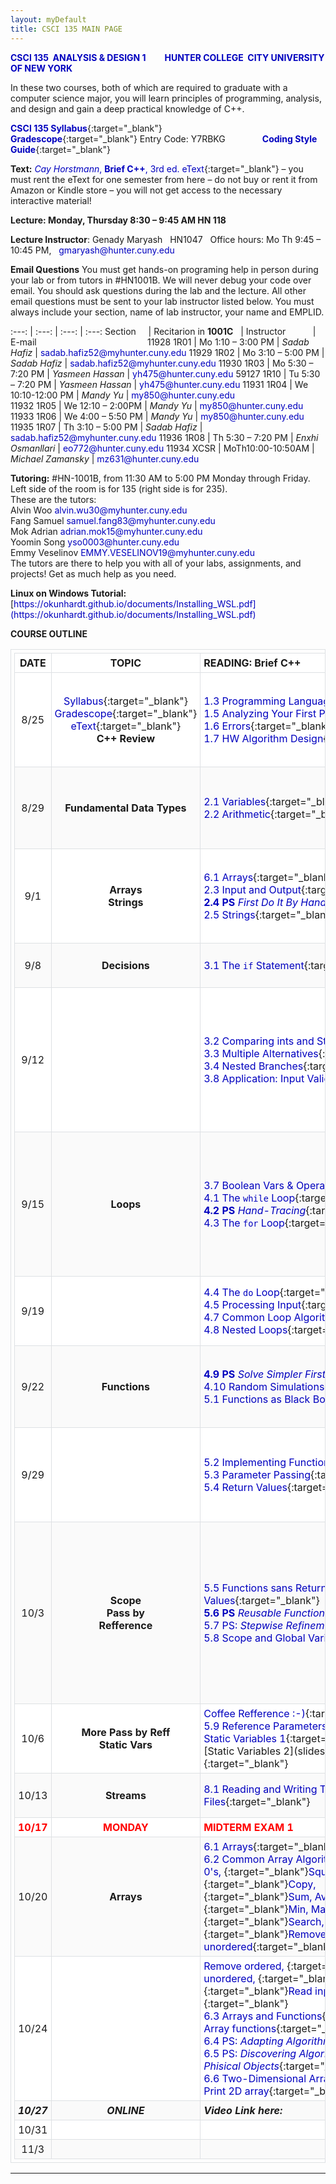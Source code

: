 ```yaml
---
layout: myDefault 
title: CSCI 135 MAIN PAGE 
---  
```


**[CSCI 135&nbsp; ANALYSIS & DESIGN 1 &nbsp; &nbsp; &nbsp; &nbsp; HUNTER COLLEGE&nbsp; CITY UNIVERSITY OF NEW YORK](index.html)**  
  
In these two courses, both of which are required to graduate with a computer science major, you will learn principles of programming, analysis, and design and gain a deep practical knowledge of C++.  
  
[**CSCI 135 Syllabus**](syllabus_135.html){:target="_blank"} &nbsp; &nbsp; &nbsp; &nbsp; &nbsp; &nbsp; &nbsp; &nbsp; &nbsp; &nbsp; &nbsp; &nbsp; [**Gradescope**](https://www.gradescope.com/courses/428869){:target="_blank"} Entry Code: Y7RBKG &nbsp; &nbsp; &nbsp; &nbsp; &nbsp; &nbsp; &nbsp; [**Coding Style Guide**](worked_examples/style_guide.html){:target="_blank"}
 
**Text:** [*Cay Horstmann*, **Brief C++**, 3rd ed. eText](https://www.wiley.com/en-us/Brief+C%2B%2B%3A+Late+Objects%2C+3rd+Edition-p-9781119400424){:target="_blank"} – you must rent the eText for one semester from here – do not buy or rent it from Amazon or Kindle store – you will not get access to the necessary interactive material!  
  
**Lecture: Monday, Thursday 8:30 – 9:45 AM HN 118**  
  
**Lecture Instructor**: Genady Maryash &nbsp; HN1047 &nbsp; Office hours: Mo Th 9:45 – 10:45 PM, &nbsp; gmaryash@hunter.cuny.edu  
  
**Email Questions** You must get hands-on programing help in person during your lab or from tutors in #HN1001B. We will never debug your code over email. You should ask questions during the lab and the lecture.  All other email questions must be sent to your lab instructor listed below. You must always include your section, name of lab instructor, your name and EMPLID.  
  
 :---: | :---: | :---: | :---: 
 Section &nbsp; &nbsp; | Recitarion in **1001C** &nbsp; | Instructor &nbsp; &nbsp; &nbsp; &nbsp; &nbsp; | E-mail &nbsp; &nbsp; &nbsp; &nbsp; &nbsp; &nbsp;  &nbsp; &nbsp; &nbsp; &nbsp; &nbsp; &nbsp; &nbsp; &nbsp; &nbsp; &nbsp; &nbsp; &nbsp; &nbsp; &nbsp; &nbsp; &nbsp; 
 11928 1R01 | Mo 1:10 – 3:00 PM | *Sadab Hafiz* | sadab.hafiz52@myhunter.cuny.edu 
 11929 1R02 | Mo 3:10 – 5:00 PM | *Sadab Hafiz* | sadab.hafiz52@myhunter.cuny.edu 
 11930 1R03 | Mo 5:30 – 7:20 PM | *Yasmeen Hassan* | yh475@hunter.cuny.edu 
 59127 1R10 | Tu 5:30 – 7:20 PM | *Yasmeen Hassan* | yh475@hunter.cuny.edu 
 11931 1R04 | We 10:10-12:00 PM | *Mandy Yu* | my850@hunter.cuny.edu  
 11932 1R05 | We 12:10 – 2:00PM | *Mandy Yu* | my850@hunter.cuny.edu  
 11933 1R06 | We 4:00 – 5:50 PM | *Mandy Yu* | my850@hunter.cuny.edu 
 11935 1R07 | Th 3:10 – 5:00 PM | *Sadab Hafiz* | sadab.hafiz52@myhunter.cuny.edu 
 11936 1R08 | Th 5:30 – 7:20 PM | *Enxhi Osmanllari* | eo772@hunter.cuny.edu 
 11934 XCSR | MoTh10:00-10:50AM | *Michael Zamansky* | mz631@hunter.cuny.edu 
  
**Tutoring:** #HN-1001B, from 11:30 AM to 5:00 PM Monday through Friday. Left side of the room is for 135 (right side is for 235).  
These are the tutors:  
Alvin Woo	alvin.wu30@myhunter.cuny.edu  
Fang	Samuel	samuel.fang83@myhunter.cuny.edu  
Mok	Adrian	adrian.mok15@myhunter.cuny.edu  
Yoomin Song	yso0003@hunter.cuny.edu  
Emmy Veselinov EMMY.VESELINOV19@myhunter.cuny.edu  
The tutors are there to help you with all of your labs, assignments, and projects!  Get as much help as you need.  
  
**Linux on Windows Tutorial:** &nbsp; [https://okunhardt.github.io/documents/Installing_WSL.pdf](https://okunhardt.github.io/documents/Installing_WSL.pdf)   
  
  
 **COURSE OUTLINE**  
   
 DATE | TOPIC | READING:&nbsp;Brief&nbsp;C++&nbsp;&nbsp;&nbsp;&nbsp;&nbsp;&nbsp;&nbsp;&nbsp;&nbsp;&nbsp;&nbsp;&nbsp;&nbsp;&nbsp;&nbsp;&nbsp;&nbsp;&nbsp;&nbsp;&nbsp;&nbsp;&nbsp; | SLIDES | DUE&nbsp;DATES 
 :---: | :---: | --- | :---: | ---: 
 8/25 | [Syllabus](syllabus_135.html){:target="_blank"}<br/>[Gradescope](https://www.gradescope.com/courses/33735){:target="_blank"}<br/>[eText](https://bookshelf.vitalsource.com/#/books/9781119400424/cfi/6/2!/4/2/2@0:0){:target="_blank"}<br/>**C++&nbsp;Review** | [1.3&nbsp;Programming Languages](https://bookshelf.vitalsource.com/#/books/9781119400424/epubcfi/6/28[;vnd.vst.idref=bc3e_ch01-4]!/4[bc3e_ch01-4]/2/2[_idParaDest-5]/2@0:0){:target="_blank"}<br/>[1.5&nbsp;Analyzing&nbsp;Your&nbsp;First&nbsp;Program](https://bookshelf.vitalsource.com/#/books/9781119400424/epubcfi/6/36[;vnd.vst.idref=bc3e_ch01-8]!/4[bc3e_ch01-8]/4/2[_idParaDest-10]/2@0:0){:target="_blank"}<br/>[1.6 Errors](https://bookshelf.vitalsource.com/#/books/9781119400424/epubcfi/6/40[;vnd.vst.idref=bc3e_ch01-10]!/4[bc3e_ch01-10]/2/2[_idParaDest-17]/2@0:0){:target="_blank"}<br/>[1.7 HW Algorithm Design](https://bookshelf.vitalsource.com/#/books/9781119400424/epubcfi/6/44[;vnd.vst.idref=bc3e_ch01-12]!/4[bc3e_ch01-12]/2/2[_idParaDest-20]/2@0:0){:target="_blank"} | [1.5](slides/1.5 Analyzing Your First Program.pdf){:target="_blank"}<br/>[1.6](slides/1.6 Errors.pdf){:target="_blank"}<br/>[1.7](slides/1.7 PS Algorithm Design.pdf){:target="_blank"} | **[E1.7](https://bookshelf.vitalsource.com/#/books/9781119400424/epubcfi/6/64[;vnd.vst.idref=bc3e_ch01-20]!/4[bc3e_ch01-20]/2/22/2@0:0 "E1.7 Write a program that prints three items, such as the names of your three best friends or favorite movies, on three separate lines."){:target="_blank"} 9/1**<br/>**[LAB&nbsp;1&nbsp;Intro:&nbsp;Linux&nbsp;and&nbsp;C++](labs/lab_01.html){:target="_blank"}&nbsp;9/2**<br/>**[E2.10](https://bookshelf.vitalsource.com/#/books/9781119400424/epubcfi/6/134[;vnd.vst.idref=bc3e_ch02-27]!/4[bc3e_ch02-27]/4/46/2@0:0 "E2.10 Write a program that asks the user to input: the number of gallons of gas in the tank, the fuel efficiency in miles per gallon, and the price of gas per gallon.  Then print the cost per 100 miles and how far the car can go with the gas in the tank."){:target="_blank"} 9/1** 
 8/29 | **Fundamental Data&nbsp;Types** | [2.1 Variables](https://bookshelf.vitalsource.com/#/books/9781119400424/epubcfi/6/70[;vnd.vst.idref=bc3e_ch02-1]!/4[bc3e_ch02-1]/4/2[_idParaDest-34]/2@0:0){:target="_blank"}<br/>[2.2 Arithmetic](https://bookshelf.vitalsource.com/#/books/9781119400424/epubcfi/6/84[;vnd.vst.idref=bc3e_ch02-8]!/4[bc3e_ch02-8]/4/2[_idParaDest-57]/2@0:0){:target="_blank"} | [2.1](slides/2.1 Variables.pdf){:target="_blank"}<br/>[2.2](slides/2.2 Arithmetic.pdf){:target="_blank"} | [WE&nbsp;2.1](worked_examples/ch2_WE1.pdf){:target="_blank"}<br/>[WE&nbsp;2.2](worked_examples/ch2_WE2.pdf){:target="_blank"} 
 9/1 | **Arrays<br/>Strings** | [6.1 Arrays](https://bookshelf.vitalsource.com/#/books/9781119400424/epubcfi/6/338[;vnd.vst.idref=bc3e_ch06-1]!/4[bc3e_ch06-1]/4/2[_idParaDest-260]/2@0:0){:target="_blank"}<br/>[2.3 Input and Output](https://bookshelf.vitalsource.com/#/books/9781119400424/epubcfi/6/98[;vnd.vst.idref=bc3e_ch02-14]!/4[bc3e_ch02-14]/4/2[_idParaDest-78]/2@0:0){:target="_blank"}<br/>[**2.4 PS** *First Do It By Hand*](https://bookshelf.vitalsource.com/#/books/9781119400424/epubcfi/6/102[;vnd.vst.idref=bc3e_ch02-16]!/4[bc3e_ch02-16]/2/2[_idParaDest-82]/2@0:0){:target="_blank"}<br/>[2.5 Strings](https://bookshelf.vitalsource.com/#/books/9781119400424/epubcfi/6/110[;vnd.vst.idref=bc3e_ch02-20]!/4[bc3e_ch02-20]/4/2[_idParaDest-89]/2@0:0){:target="_blank"} | [6.1](slides/6.1 Arrays.pdf){:target="_blank"}<br/>[2.3-4](slides/2.3 Input and Output _ 2.4 PS First Do It By Hand.pdf){:target="_blank"}<br/>[2.5](slides/2.5 Strings.pdf){:target="_blank"} | **[PS 2.4](https://bookshelf.vitalsource.com/#/books/9781119400424/epubcfi/6/102[;vnd.vst.idref=bc3e_ch02-16]!/4[bc3e_ch02-16]/2/2[_idParaDest-82]/2@0:0){:target="_blank"}**<br/>**[LAB&nbsp;2&nbsp; Loops and Arrays](labs/lab_02.html){:target="_blank"} 9/9**
 9/8 | **Decisions** | [3.1 The `if` Statement](https://bookshelf.vitalsource.com/#/books/9781119400424/epubcfi/6/140[;vnd.vst.idref=bc3e_ch03-1]!/4[bc3e_ch03-1]/4/2[_idParaDest-100]/2@0:0){:target="_blank"} | [3.1](slides/3.1 The IF Statement.pdf){:target="_blank"} | **[LAB&nbsp;3&nbsp;&nbsp;File&nbsp;I/O,&nbsp;Process&nbsp;Data](labs/lab_03.html){:target="_blank"}&nbsp;9/__**<br/> 
 9/12 |  | [3.2 Comparing ints and Strings](https://bookshelf.vitalsource.com/#/books/9781119400424/epubcfi/6/144[;vnd.vst.idref=bc3e_ch03-3]!/4[bc3e_ch03-3]/4/2[_idParaDest-114]/2@0:0){:target="_blank"}<br/>[3.3 Multiple Alternatives](https://bookshelf.vitalsource.com/#/books/9781119400424/epubcfi/6/154[;vnd.vst.idref=bc3e_ch03-8]!/4[bc3e_ch03-8]/4/2[_idParaDest-129]/2@0:0){:target="_blank"}<br/>[3.4 Nested Branches](https://bookshelf.vitalsource.com/#/books/9781119400424/epubcfi/6/158[;vnd.vst.idref=bc3e_ch03-10]!/4[bc3e_ch03-10]/2/2[_idParaDest-132]/2@0:0){:target="_blank"}<br/>[3.8 Application: Input Validation](https://bookshelf.vitalsource.com/#/books/9781119400424/epubcfi/6/172[;vnd.vst.idref=bc3e_ch03-17]!/4[bc3e_ch03-17]/2/2[_idParaDest-150]/2@0:0){:target="_blank"} | [3.2](slides/3.2 Comparing Numbers and Strings.pdf){:target="_blank"}<br/>[3.3-4](slides/3.3 Multiple Alternatives _ 3.4 Nested Branches.pdf){:target="_blank"}<br/>[D.M.L.](https://onlinegdb.com/SkleVcbLN){:target="_blank"}<br/>[3.8](slides/3.8 Application_ Input Validation.pdf){:target="_blank"} | **[E3.1](https://bookshelf.vitalsource.com/#/books/9781119400424/epubcfi/6/188[;vnd.vst.idref=bc3e_ch03-21]!/4[bc3e_ch03-21]/4/2[_idParaDest-154]/2@0:0 "Write a program that reads an integer and prints whether it is negative, zero, or positive."){:target="_blank"} &nbsp; 9/15**<br/>[WE&nbsp;3.1](worked_examples/ch3_WE1.pdf){:target="_blank"}<br/>**[PS 3.5](https://bookshelf.vitalsource.com/#/books/9781119400424/epubcfi/6/162[;vnd.vst.idref=bc3e_ch03-12]!/4[bc3e_ch03-12]/4/2[_idParaDest-137]/2@0:0){:target="_blank"}**<br/>**[PS 3.6](https://bookshelf.vitalsource.com/#/books/9781119400424/epubcfi/6/164[;vnd.vst.idref=bc3e_ch03-13]!/4[bc3e_ch03-13]/2/2[_idParaDest-138]/2@0:0){:target="_blank"}** 
 9/15 | **Loops** | [3.7 Boolean Vars & Operators](https://bookshelf.vitalsource.com/#/books/9781119400424/epubcfi/6/168[;vnd.vst.idref=bc3e_ch03-15]!/4[bc3e_ch03-15]/2/2[_idParaDest-141]/2@0:0){:target="_blank"}<br/>[4.1 The `while` Loop](https://bookshelf.vitalsource.com/#/books/9781119400424/epubcfi/6/194[;vnd.vst.idref=bc3e_ch04-1]!/4[bc3e_ch04-1]/4/2[_idParaDest-157]/2@0:0){:target="_blank"}<br/>[**4.2 PS** *Hand-Tracing*](https://bookshelf.vitalsource.com/#/books/9781119400424/epubcfi/6/200[;vnd.vst.idref=bc3e_ch04-4]!/4[bc3e_ch04-4]/4/2[_idParaDest-166]/2@0:0){:target="_blank"}<br/>[4.3 The `for` Loop](https://bookshelf.vitalsource.com/#/books/9781119400424/epubcfi/6/202[;vnd.vst.idref=bc3e_ch04-5]!/4[bc3e_ch04-5]/4/2[_idParaDest-167]/2@0:0){:target="_blank"} | [3.7](slides/3.7 Boolean Variables and Operators.pdf){:target="_blank"}<br/>[4.1](slides/4.1 The WHILE Loop.pdf){:target="_blank"}[4.2-3](slides/4.2 PS Hand-Tracing _ 4.3 The FOR Loop.pdf){:target="_blank"}<br/>[4.4-5](slides/4.4 The DO Loop _ 4.5 Processing Input.pdf){:target="_blank"} | **[E3.5](https://bookshelf.vitalsource.com/#/books/9781119400424/epubcfi/6/188[;vnd.vst.idref=bc3e_ch03-21]!/4[bc3e_ch03-21]/4/2[_idParaDest-154]/2@0:0 "Write a program that reads three numbers and prints 'increasing' if they are in increasing order, 'decreasing' if they are in decreasing order, and 'neither' otherwise. Here, 'increasing' means 'strictly increasing', with each value larger than its predecessor. The sequence 3 4 4 would not be considered increasing."){:target="_blank"} &nbsp; 9/19**<br/>**[Project 1](projects/project_1/project1_135.html){:target="_blank"}&nbsp;&nbsp;&nbsp;9/19**<br/>**[PS&nbsp;4.2](https://bookshelf.vitalsource.com/#/books/9781119400424/epubcfi/6/200[;vnd.vst.idref=bc3e_ch04-4]!/4[bc3e_ch04-4]/4/2[_idParaDest-166]/2@0:0){:target="_blank"}**<br/>**[E4.8](https://bookshelf.vitalsource.com/#/books/9781119400424/epubcfi/6/270[;vnd.vst.idref=bc3e_ch04-30]!/4[bc3e_ch04-30]/4/94@0:92.7 "Write a program that reads a word and prints each character of the word on a separate line. For example, if the user provides the input "Harry", the program prints: &nbsp; H &nbsp; a &nbsp; r &nbsp; r &nbsp; y"){:target="_blank"} &nbsp; 9/19** 
 9/19 |  | [4.4 The `do` Loop](https://bookshelf.vitalsource.com/#/books/9781119400424/epubcfi/6/206[;vnd.vst.idref=bc3e_ch04-7]!/4[bc3e_ch04-7]/4/2[_idParaDest-175]/2@0:0){:target="_blank"}<br/>[4.5 Processing Input](https://bookshelf.vitalsource.com/#/books/9781119400424/epubcfi/6/210[;vnd.vst.idref=bc3e_ch04-9]!/4[bc3e_ch04-9]/2/2[_idParaDest-178]/2@0:0){:target="_blank"}<br/>[4.7 Common Loop Algorithms](https://bookshelf.vitalsource.com/#/books/9781119400424/epubcfi/6/218[;vnd.vst.idref=bc3e_ch04-13]!/4[bc3e_ch04-13]/2/2[_idParaDest-188]/2@0:0){:target="_blank"}<br/>[4.8 Nested Loops](https://bookshelf.vitalsource.com/#/books/9781119400424/epubcfi/6/234[;vnd.vst.idref=bc3e_ch04-21]!/4[bc3e_ch04-21]/4/2[_idParaDest-199]/2@0:0){:target="_blank"} | [4.6-8](slides/4.6 PS Storyboards _ 4.7 Common Loop Algorithms _ 4.8 Nested Loops.pdf){:target="_blank"}<br/>[Squares](https://onlinegdb.com/Sy9sJw3mL){:target="_blank"} | [WE&nbsp;4.1](worked_examples/ch4_WE1.pdf){:target="_blank"}<br/>[WE&nbsp;4.2](worked_examples/ch4_WE2.pdf){:target="_blank"}<br/>[WE&nbsp;8.1](worked_examples/ch8_WE1.pdf){:target="_blank"}<br/>**[LAB&nbsp;4&nbsp; File I/O, Process&nbsp;Data](labs/lab_04.html){:target="_blank"}&nbsp;&nbsp;&nbsp;10/5**<br/>[**PS 4.6**](https://bookshelf.vitalsource.com/#/books/9781119400424/epubcfi/6/216[;vnd.vst.idref=bc3e_ch04-12]!/4[bc3e_ch04-12]/2/2[_idParaDest-187]/2@0:0){:target="_blank"} 
 9/22 | **Functions** | [**4.9 PS** *Solve Simpler First*](https://bookshelf.vitalsource.com/#/books/9781119400424/epubcfi/6/238[;vnd.vst.idref=bc3e_ch04-23]!/4[bc3e_ch04-23]/4/2[_idParaDest-202]/2@0:0){:target="_blank"}<br/>[4.10 Random Simulations](https://bookshelf.vitalsource.com/#/books/9781119400424/epubcfi/6/240[;vnd.vst.idref=bc3e_ch04-24]!/4[bc3e_ch04-24]/4/2[_idParaDest-203]/2@0:0){:target="_blank"}<br/>[5.1 Functions as Black Boxes](https://bookshelf.vitalsource.com/#/books/9781119400424/epubcfi/6/276[;vnd.vst.idref=bc3e_ch05-1]!/4[bc3e_ch05-1]/4/2[_idParaDest-213]/2@0:0){:target="_blank"} | [4.9-10](slides/4.9 PS Solve a Simpler Problem First _ 4.10 Random Numbers and Simulations.pdf){:target="_blank"}<br/>[Montecarlo](https://onlinegdb.com/rkbl2V3QI){:target="_blank"} | [**PS 4.9**](https://bookshelf.vitalsource.com/#/books/9781119400424/epubcfi/6/238[;vnd.vst.idref=bc3e_ch04-23]!/4[bc3e_ch04-23]/4/2[_idParaDest-202]/2@0:0){:target="_blank"}<br/>**[LAB&nbsp;5&nbsp;&nbsp;Functions&nbsp;and<br/>Prime&nbsp;Numbers](labs/lab_05.html){:target="_blank"} &nbsp; 10/17** 
 9/29 |  | [5.2 Implementing Functions](https://bookshelf.vitalsource.com/#/books/9781119400424/epubcfi/6/278[;vnd.vst.idref=bc3e_ch05-2]!/4[bc3e_ch05-2]/2/2[_idParaDest-214]/2@0:0){:target="_blank"}<br/>[5.3 Parameter Passing](https://bookshelf.vitalsource.com/#/books/9781119400424/epubcfi/6/282[;vnd.vst.idref=bc3e_ch05-4]!/4[bc3e_ch05-4]/2/2[_idParaDest-218]/2@0:0){:target="_blank"}<br/>[5.4 Return Values](https://bookshelf.vitalsource.com/#/books/9781119400424/epubcfi/6/286[;vnd.vst.idref=bc3e_ch05-6]!/4[bc3e_ch05-6]/2/2[_idParaDest-221]/2@0:0){:target="_blank"} | [5.1-3](slides/5.1 Functions as Black Boxes _ 5.2 Implementing Functions _ 5.3 Parameter Passing.pdf){:target="_blank"}<br/>[Cube](https://is.gd/PBgUWm){:target="_blank"}<br/>[Pyramid](https://onlinegdb.com/SyM889WUV){:target="_blank"} | [WE&nbsp;5.1](worked_examples/ch5_WE1.pdf){:target="_blank"}<br/>[WE&nbsp;5.2](worked_examples/ch5_WE2.pdf){:target="_blank"}<br/>**[E5.6](https://bookshelf.vitalsource.com/#/books/9781119400424/epubcfi/6/332[;vnd.vst.idref=bc3e_ch05-25]!/4[bc3e_ch05-25]/4/38/2@0.00:0 "Write a function string &nbsp; middle(string str) &nbsp; that returns a string containing the middle character in &nbsp; str &nbsp; if the length of str is odd, or the two middle characters if the length is even. For example, &nbsp; middle('middle') &nbsp; returns &nbsp; 'dd'."){:target="_blank"} &nbsp; 10/13** 
 10/3 | **Scope**<br/>**Pass&nbsp;by<br/>Refference** | [5.5 Functions sans Return Values](https://bookshelf.vitalsource.com/#/books/9781119400424/epubcfi/6/296[;vnd.vst.idref=bc3e_ch05-11]!/4[bc3e_ch05-11]/4/2[_idParaDest-232]/2@0:0){:target="_blank"}<br/>[**5.6 PS** *Reusable Functions*](https://bookshelf.vitalsource.com/#/books/9781119400424/epubcfi/6/298[;vnd.vst.idref=bc3e_ch05-12]!/4[bc3e_ch05-12]/2/2[_idParaDest-233]/2@0:0){:target="_blank"}<br/>[5.7 PS: *Stepwise Refinement*](https://bookshelf.vitalsource.com/#/books/9781119400424/epubcfi/6/300[;vnd.vst.idref=bc3e_ch05-13]!/4[bc3e_ch05-13]/4/2[_idParaDest-234]/2@0:0){:target="_blank"}<br/>[5.8 Scope and Global Variables](https://bookshelf.vitalsource.com/#/books/9781119400424/epubcfi/6/306[;vnd.vst.idref=bc3e_ch05-16]!/4[bc3e_ch05-16]/4/2[_idParaDest-243]/2@0:0){:target="_blank"} | [5.4-6](slides/5.4 Return Values _ 5.5 Functions without Return Values _ 5.6 Reusable Functions.pdf){:target="_blank"}<br/>[5.7](slides/5.7 Stepwise Refinement.pdf){:target="_blank"}<br/>[5.8](slides/5.8 Variable Scope and Globals.pdf){:target="_blank"}<br/>[5.9](slides/5.9 Reference Parameters.pdf){:target="_blank"} | [WE&nbsp;5.3](worked_examples/ch5_WE3.pdf){:target="_blank"}<br/>[**PS 5.7**](https://bookshelf.vitalsource.com/#/books/9781119400424/epubcfi/6/300[;vnd.vst.idref=bc3e_ch05-13]!/4[bc3e_ch05-13]/4/2[_idParaDest-234]/2@0:0){:target="_blank"}<br/>**[PS 5.6](https://bookshelf.vitalsource.com/#/books/9781119400424/epubcfi/6/298[;vnd.vst.idref=bc3e_ch05-12]!/4[bc3e_ch05-12]/2/2[_idParaDest-233]/2@0:0){:target="_blank"}**<br/>**[E5.14](https://bookshelf.vitalsource.com/#/books/9781119400424/epubcfi/6/332[;vnd.vst.idref=bc3e_ch05-25]!/4[bc3e_ch05-25]/4/100/2@0.00:0 "Write a function &nbsp; void sort2(int& a, int& b) that swaps the values of a and b, if a is greater than b and otherwise leaves a and b unchanged. For example: &nbsp; int u = 2; &nbsp; int v = 3; &nbsp; int w = 4; &nbsp; int x = 1; &nbsp; sort2(u, v); &nbsp; //u is still 2, v is still 3// &nbsp; sort2(w, x); &nbsp; //w is now 1, x is now 4//"){:target="_blank"}&nbsp;&nbsp;&nbsp;10/13** 
 10/6 | **More Pass by Reff<br/>Static&nbsp;Vars** | [Coffee Refference :-)](https://is.gd/d7Rb0b){:target="_blank"}<br/>[5.9 Reference Parameters](https://bookshelf.vitalsource.com/#/books/9781119400424/epubcfi/6/310[;vnd.vst.idref=bc3e_ch05-18]!/4[bc3e_ch05-18]/2/2[_idParaDest-246]/2@0:0){:target="_blank"}<br/>[Static Variables 1](https://www.learncpp.com/cpp-tutorial/43-static-duration-variables/){:target="_blank"}<br/>[Static Variables 2](slides/Static Variables.pdf){:target="_blank"} | [Multi&nbsp;Return](https://is.gd/0Phq6B){:target="_blank"}<br/>[By Value](https://is.gd/vlyTPE){:target="_blank"}<br/>[By Reff](https://is.gd/Rb3H9r){:target="_blank"}<br/>[Static](https://is.gd/9gSmIR){:target="_blank"} | **[LAB 6 Strings and Ciphers](labs/lab_06.html){:target="_blank"}**<br/>**[E5.15](https://bookshelf.vitalsource.com/#/books/9781119400424/epubcfi/6/332[;vnd.vst.idref=bc3e_ch05-25]!/4[bc3e_ch05-25]/4/114/2@0.00:0 "Write a function &nbsp; sort3(int& a, int& b, int& c) &nbsp; that swaps its three arguments to arrange them in sorted order. &nbsp; For example: &nbsp; int v = 3; &nbsp; int w = 4; &nbsp; int x = 1; &nbsp; sort3(v, w, x); &nbsp; //v is now 1, w is now 3, x is now 4// &nbsp; Hint: Use multiple calls to the sort2 function of Exercise E5.14."){:target="_blank"}&nbsp;&nbsp;&nbsp;10/13**<br/>**[Project&nbsp;1&nbsp;Must&nbsp;Resubmit&nbsp;All&nbsp;Tasks](projects/project_1/project1_135.html){:target="_blank"}&nbsp;10/7** 
 10/13 | **Streams** | [8.1 Reading and Writing Text Files](https://bookshelf.vitalsource.com/#/books/9781119400424/epubcfi/6/502[;vnd.vst.idref=bc3e_ch08]!/4[bc3e_ch08]/4[_idContainer1160]/2/2@0:0){:target="_blank"} | [8.1](slides/8.1 Reading and Writing Text Files.pdf){:target="_blank"} | **[E8.1](https://bookshelf.vitalsource.com/#/books/9781119400424/epubcfi/6/552[;vnd.vst.idref=bc3e_ch08-22]!/4[bc3e_ch08-22]/4/2[_idParaDest-417]/2@0:0 "Write a program that carries out the following tasks:  Open a file with the name hello.txt.  Store the message “Hello, World!” in the file.  Close the file.  Open the same file again.  Read the message into a string variable and print it."){:target="_blank"} &nbsp;10/20** 
 <span style="color:red">**10/17**</span> | <span style="color:red">**MONDAY**</span> | <span style="color:red">**MIDTERM EXAM 1**</span> | 
 10/20 | **Arrays** | [6.1 Arrays](https://bookshelf.vitalsource.com/#/books/9781119400424/epubcfi/6/338[;vnd.vst.idref=bc3e_ch06-1]!/4[bc3e_ch06-1]/4/2[_idParaDest-260]/2@0:0){:target="_blank"}<br/>[6.2 Common Array Algorithms](https://bookshelf.vitalsource.com/#/books/9781119400424/epubcfi/6/348[;vnd.vst.idref=bc3e_ch06-6]!/4[bc3e_ch06-6]/2/2[_idParaDest-270]/2@0:0){:target="_blank"}<br/>[0's, ](https://is.gd/O5f1Li){:target="_blank"}[Squares, ](http://is.gd/8EVEht){:target="_blank"}[Copy, ](http://is.gd/COL3Qf){:target="_blank"}[Sum,&nbsp;Avg, ](https://is.gd/MOQCog){:target="_blank"}[Min,&nbsp;Max, ](https://is.gd/r1eoU4){:target="_blank"}[Search, ](https://is.gd/PnZHCf){:target="_blank"}[Remove unordered](https://is.gd/YIpjoK){:target="_blank"} | [6.1](slides/6.1 Arrays.pdf){:target="_blank"}<br/>[6.2](slides/6.2 Common Array Algorithms.pdf){:target="_blank"} | **[LAB 7 Automatic Style](labs/lab_07.html){:target="_blank"}&nbsp;**<br/>[***Binary Search***](https://youtu.be/p7k9ncsB5Cs){:target="_blank"}<br/>**[Project&nbsp;2&nbsp;Task&nbsp;1&nbsp;](projects/project_2/project_2.html){:target="_blank"}&nbsp;10/27** 
 10/24 |  | [Remove ordered, ](https://is.gd/NXYUSi){:target="_blank"}[Insert unordered, ](https://is.gd/fY2jKt){:target="_blank"}[Insert ordered, ](https://is.gd/HFYphC){:target="_blank"}[Read inputs and find largest, ](https://onlinegdb.com/rJ3V9sNYB){:target="_blank"}<br/>[6.3 Arrays and Functions](https://bookshelf.vitalsource.com/#/books/9781119400424/epubcfi/6/372[;vnd.vst.idref=bc3e_ch06-18]!/4[bc3e_ch06-18]/2/2[_idParaDest-288]/2@0:0){:target="_blank"}<br/>[Array functions](https://onlinegdb.com/ByXteh4KS){:target="_blank"}<br/>[6.4 PS: *Adapting Algorithms*](https://bookshelf.vitalsource.com/#/books/9781119400424/epubcfi/6/376[;vnd.vst.idref=bc3e_ch06-20]!/4[bc3e_ch06-20]/2/2[_idParaDest-291]/2@0:0){:target="_blank"}</br>[6.5 PS: *Discovering Algorithms by Manipulating Phisical Objects*](https://bookshelf.vitalsource.com/#/books/9781119400424/epubcfi/6/382[;vnd.vst.idref=bc3e_ch06-23]!/4[bc3e_ch06-23]/4/2[_idParaDest-296]/2@0:0){:target="_blank"}<br/>[6.6 Two-Dimensional Arrays](https://bookshelf.vitalsource.com/#/books/9781119400424/epubcfi/6/384[;vnd.vst.idref=bc3e_ch06-24]!/4[bc3e_ch06-24]/2/2[_idParaDest-297]/2@0:0){:target="_blank"}<br/>[Print 2D array](https://onlinegdb.com/Sych9yBKr){:target="_blank"} | [6.3](slides/6.3 Arrays and Functions.pdf){:target="_blank"}<br/>[6.4-5](slides/6.4 PS Adapting Algorithms _ 6.5 Discovering Algorithms.pdf){:target="_blank"}</br>[6.6](slides/6.6 2D Arrays.pdf){:target="_blank"} | **[E6.8](https://bookshelf.vitalsource.com/#/books/9781119400424/epubcfi/6/426[;vnd.vst.idref=bc3e_ch06-39]!/4[bc3e_ch06-39]/4/60/2@0.00:0 "Write a function: bool equals(int a[], int a_size, int b[], int b_size) that checks whether two arrays have the same elements in the same order."){:target="_blank"} &nbsp; 10/27**<br/>**[Project&nbsp;2&nbsp;Task&nbsp;2&nbsp;](projects/project_2/project_2.html){:target="_blank"}&nbsp;10/31**<br/>[***Selection Sort***](https://youtu.be/xWBP4lzkoyM){:target="_blank"}<br/>[PS 6.4](https://bookshelf.vitalsource.com/#/books/9781119400424/epubcfi/6/376[;vnd.vst.idref=bc3e_ch06-20]!/4[bc3e_ch06-20]/2/2[_idParaDest-291]/2@0:0){:target="_blank"}<br/>[WE&nbsp;6.1](worked_examples/ch6_WE1.pdf){:target="_blank"}<br/>[WE&nbsp;6.2](worked_examples/ch6_WE2.pdf){:target="_blank"}</br>[PS 6.5](https://bookshelf.vitalsource.com/#/books/9781119400424/epubcfi/6/382[;vnd.vst.idref=bc3e_ch06-23]!/4[bc3e_ch06-23]/4/2[_idParaDest-296]/2@0:0){:target="_blank"}<br/>**[E8.1](https://bookshelf.vitalsource.com/#/books/9781119400424/epubcfi/6/552[;vnd.vst.idref=bc3e_ch08-22]!/4[bc3e_ch08-22]/4/2[_idParaDest-417]/2@0:0 "Write a program that carries out the following tasks:  Open a file with the name hello.txt.  Store the message “Hello, World!” in the file.  Close the file.  Open the same file again.  Read the message into a string variable and print it."){:target="_blank"} &nbsp; 11/3** 
***10/27*** | ***ONLINE*** | ***Video Link here:*** |  |  
 10/31 |  |  |  |  
 11/3 |  |  |  | 
  
  
  
<!---  
  
<br/>[Introduction to Project&nbsp;2](projects/project_2.html){:target="_blank"}
**[Project&nbsp;2&nbsp;A](projects/project_2.html){:target="_blank"}&nbsp;&nbsp;&nbsp;3/13**<br/>
**[Project&nbsp;2 B](projects/project_2.html){:target="_blank"}&nbsp;&nbsp;&nbsp;3/27**<br/>
 
**[Project&nbsp;1D](projects/project_01.html){:target="_blank"}&nbsp;&nbsp;&nbsp;2/18**<br/>
<br/>**[Project&nbsp;1A](projects/project_01.html){:target="_blank"}&nbsp;&nbsp;&nbsp;2/5** 
<br/>**[Project&nbsp;1B](projects/project_01.html){:target="_blank"}&nbsp;&nbsp;&nbsp;2/10** 

 10/24 [![](video.jpg)](https://us-lti.bbcollab.com/recording/02dcfd1b97e441b184ce48e43e92577e){:target="_blank"}<br/>

 10/27 [![](video.jpg)](https://us-lti.bbcollab.com/recording/30df146821fd41439993b3a423bf6863){:target="_blank"}<br/>

 10/31 <br/>[![](video.jpg)](https://us-lti.bbcollab.com/recording/74b1abe4c272471a907ed8fe3272e770){:target="_blank"}
 
 11/3
 11/7
 11/10
 11/14 | **Pointers** | [7.1 Defining and Using Pointers](https://bookshelf.vitalsource.com/#/books/9781119400424/cfi/6/368!/4/4/2/2@0.00:0){:target="_blank"}<br/>[Pointers Example](https://is.gd/EACOYN){:target="_blank"} | [7.1](slides/7.1 Defining and Using Pointers.pdf){:target="_blank"}<br/>[Ptrs](slides/MyPointers.pdf){:target="_blank"}<br/>[![](video.jpg)](https://us-lti.bbcollab.com/recording/9f62ab75753248e08ecbd6e8a876582d){:target="_blank"} | **[E7.1](https://bookshelf.vitalsource.com/#/books/9781119400424/epubcfi/6/498[;vnd.vst.idref=bc3e_ch07-33]!/4[bc3e_ch07-33]/4/4/2@0.00:0 "Write a function void sort2(double* p, double* q) that receives two pointers and sorts the values to which they point. If you call sort2(&x, &y) then x <= y after the call."){:target="_blank"} &nbsp; 4/13**<br/>**[LAB&nbsp;8&nbsp; Image Processing](labs/lab_08.html){:target="_blank"} &nbsp; 4/13**<br/>**[Project&nbsp;2 D](projects/project_2.html){:target="_blank"}&nbsp;&nbsp;&nbsp;4/13** 
 11/17 |  | [7.2 Arrays and Pointers](https://bookshelf.vitalsource.com/#/books/9781119400424/epubcfi/6/440[;vnd.vst.idref=bc3e_ch07-5]!/4[bc3e_ch07-5]/2/2[_idParaDest-335]/2@0:0){:target="_blank"}<br/>[Code](https://onlinegdb.com/ryXWGIsFr){:target="_blank"} | [7.2](slides/7.2 Arrays and Pointers.pdf){:target="_blank"}<br/>[![](video.jpg)](https://us-lti.bbcollab.com/recording/e85f8812b63246359d0316dcd137a967){:target="_blank"} | 
 11/21 | **Dynamic Memory** | [7.4 Dynamic Memory Allocation](https://bookshelf.vitalsource.com/#/books/9781119400424/epubcfi/6/460[;vnd.vst.idref=bc3e_ch07-15]!/4[bc3e_ch07-15]/4/2[_idParaDest-355]/2@0:0){:target="_blank"}<br/>[Viz](https://goo.gl/gxgRm6){:target="_blank"} | [7.4](slides/7.4 Dynamic Memory Allocation.pdf){:target="_blank"}<br/>[![](video.jpg)](https://us-lti.bbcollab.com/recording/ebd26662076640b29b6b246b12eb40a1){:target="_blank"} |  
 11/28 |  | [7.6 PS Draw a Picture](https://bookshelf.vitalsource.com/#/books/9781119400424/epubcfi/6/466[;vnd.vst.idref=bc3e_ch07-18]!/4[bc3e_ch07-18]/2/2[_idParaDest-362]/2@0:32.6){:target="_blank"} | [Viz](https://is.gd/enLJHs){:target="_blank"}<br/>[![](video.jpg)](https://us-lti.bbcollab.com/recording/aa2c8849c6654f7192f3d4340f566119){:target="_blank"} | **[LAB&nbsp;9&nbsp; Pointers](labs/lab_09.html){:target="_blank"} &nbsp; 4/21**<br/>**[PS 7.6 (1 and 3 only)](https://bookshelf.vitalsource.com/#/books/9781119400424/epubcfi/6/466[;vnd.vst.idref=bc3e_ch07-18]!/4[bc3e_ch07-18]/2/2[_idParaDest-362]/2@0:32.6){:target="_blank"}**<br/>[WE&nbsp;7.1](worked_examples/ch7_WE1.pdf){:target="_blank"} 
 12/1 |  | [7.5 Arrays of Pointers](https://bookshelf.vitalsource.com/#/books/9781119400424/epubcfi/6/464[;vnd.vst.idref=bc3e_ch07-17]!/4[bc3e_ch07-17]/2/2[_idParaDest-361]/2@0:0){:target="_blank"}<br/>[Galton Board](https://www.youtube.com/watch?v=3m4bxse2JEQ){:target="_blank"} | [7.5-6](slides/7.5-6 Arrays of Pointers _ PS Draw a Picture.pdf){:target="_blank"}<br/>[Viz](https://is.gd/00MNC7){:target="_blank"}<br/>[![](video.jpg)](https://us-lti.bbcollab.com/recording/a4a794eb3481454c91655b2734545473){:target="_blank"} | **[E7.16](https://bookshelf.vitalsource.com/#/books/9781119400424/epubcfi/6/498[;vnd.vst.idref=bc3e_ch07-33]!/4[bc3e_ch07-33]/4/68@0:94.3 "Define a structure Point. A point has an x- and a y-coordinate. Write a function double distance(Point a, Point b) that computes the distance from a to b. Write a program that reads the coordinates of the points, calls your function, and displays the result."){:target="_blank"} &nbsp; 4/21** 
 12/5 | **Objects** | [7.7 Classes of Objects](https://bookshelf.vitalsource.com/#/books/9781119400424/epubcfi/6/474[;vnd.vst.idref=bc3e_ch07-22]!/4[bc3e_ch07-22]/2/2[_idParaDest-368]/2@0:0){:target="_blank"}<br/>[7.8 Pointers and Objects](https://bookshelf.vitalsource.com/#/books/9781119400424/epubcfi/6/486[;vnd.vst.idref=bc3e_ch07-28]!/4[bc3e_ch07-28]/2/2[_idParaDest-376]/2@0:0){:target="_blank"} | [7.7-8](slides/7.7-8 Classes of Objects _ Pointers and Objects.pdf){:target="_blank"}<br/>[![](video.jpg)](https://us-lti.bbcollab.com/recording/306fa76eb38b4579b6f5c1f13a03b9f0){:target="_blank"}<br/>[Viz](https://is.gd/EUQqdJ){:target="_blank"} | **[E7.18](https://bookshelf.vitalsource.com/#/books/9781119400424/epubcfi/6/498[;vnd.vst.idref=bc3e_ch07-33]!/4[bc3e_ch07-33]/4/68@0:94.3 "Define a structure Triangle that contains three Point members. Write a function that computes the `perimeter()` of a Triangle. Write a program that reads the coordinates of the points, calls your function, and displays the result."){:target="_blank"} &nbsp; 4/21** 
 12/8 | **Review** | [5.9 Reference Parameters](https://bookshelf.vitalsource.com/#/books/9781119400424/epubcfi/6/310[;vnd.vst.idref=bc3e_ch05-18]!/4[bc3e_ch05-18]/2/2[_idParaDest-246]/2@0:0){:target="_blank"} | [Ptrs](slides/MyPointers.pdf){:target="_blank"}<br/>[5.9_Slides](slides/5.9 Reference Parameters.pdf){:target="_blank"}<br/>[![](video.jpg)](https://us-lti.bbcollab.com/recording/656666e6bcd34f008981cda2c26e2086){:target="_blank"} | **[LAB&nbsp;10&nbsp; Classes, Enums](labs/lab_10.html){:target="_blank"} &nbsp; 4/28**  
 <span style="color:red">**4/22**</span> | <span style="color:red">**MIDTERM&nbsp;EXAM&nbsp;2**</span> | <span style="color:red">**WEDNESDAY 4/22**</span> |  | 
 ***12/12*** | **Enumerations** | [The `switch` Statement](https://bookshelf.vitalsource.com/#/books/9781119400424/epubcfi/6/156[;vnd.vst.idref=bc3e_ch03-9]!/4[bc3e_ch03-9]/2/2@0.00:0){:target="_blank"}<br/>Enumerated types: [bool](https://onlinegdb.com/SyunJ1Rn7){:target="_blank"}, [switch](https://onlinegdb.com/SkBzlk02X){:target="_blank"}, [MyBool](https://onlinegdb.com/SkKBlJ02X){:target="_blank"}, [LIKELY](https://onlinegdb.com/rJoKx1Ah7){:target="_blank"}, [Color](https://onlinegdb.com/SJf6e1AnQ){:target="_blank"}, [Colors](https://onlinegdb.com/BkSWbyR37){:target="_blank"} | [Enums](slides/Enums.pdf){:target="_blank"}<br/>[![](video.jpg)](https://us-lti.bbcollab.com/recording/daf676a42e5e4a0095d6582177b367a9){:target="_blank"} | [**PS 5.7**](https://bookshelf.vitalsource.com/#/books/9781119400424/epubcfi/6/300[;vnd.vst.idref=bc3e_ch05-13]!/4[bc3e_ch05-13]/4/2[_idParaDest-234]/2@0:0){:target="_blank"} 
 X/XX | **Classes** | [9.1 Object-Oriented Programming](https://bookshelf.vitalsource.com/#/books/9781119400424/epubcfi/6/558[;vnd.vst.idref=bc3e_ch09-1]!/4[bc3e_ch09-1]/4/2[_idParaDest-420]/2@0:0){:target="_blank"}<br/>[9.2 Implementing a Simple Class](https://bookshelf.vitalsource.com/#/books/9781119400424/epubcfi/6/560[;vnd.vst.idref=bc3e_ch09-2]!/4[bc3e_ch09-2]/2/2[_idParaDest-421]/2@0:0){:target="_blank"} | [9.1-2](slides/9.1-2 Object Oriented Programming _ Implementing a Simple Class.pdf){:target="_blank"}<br/>[Code](https://is.gd/R4d6lP){:target="_blank"}<br/>[![](video.jpg)](https://us-lti.bbcollab.com/recording/3debfbcfbb264b028132cf0f99884a05){:target="_blank"} | [WE&nbsp;9.1](worked_examples/ch9_WE1.pdf){:target="_blank"}<br/>**[LAB&nbsp;11&nbsp; More Classes](labs/lab_11.html){:target="_blank"} &nbsp; 5/4** 
 4/23 |  | [9.3 Specifying the Public Interface](https://bookshelf.vitalsource.com/#/books/9781119400424/epubcfi/6/562[;vnd.vst.idref=bc3e_ch09-3]!/4[bc3e_ch09-3]/2/2[_idParaDest-422]/2@0:0){:target="_blank"}<br/>[9.4 Designing the Data Representation](https://bookshelf.vitalsource.com/#/books/9781119400424/epubcfi/6/566[;vnd.vst.idref=bc3e_ch09-5]!/4[bc3e_ch09-5]/2/2[_idParaDest-426]/2@0:0){:target="_blank"} | [9.3-5](slides/9.3-5 Specifying the Public Interface _ Designing the Data Representation _ Member Functions.pdf){:target="_blank"}<br/>[Code](https://is.gd/t2DNWg){:target="_blank"}<br/>[![](video.jpg)](https://us-lti.bbcollab.com/recording/7eb607e9ec28408182d91421218f9e73){:target="_blank"} | **[E9.3](https://bookshelf.vitalsource.com/#/books/9781119400424/epubcfi/6/624[;vnd.vst.idref=bc3e_ch09-31]!/4[bc3e_ch09-31]/4/16/2@0.00:0 "Simulate a circuit for controlling a hallway light that has switches at both ends of the hallway. Each switch can be up or down, and the light can be on or off. Toggling either switch turns the lamp on or off. Provide member functions: int get_first_switch_state() /*0 for down, 1 for up*/; int get_second_switch_state(); int get_lamp_state() /*0 for off, 1 for on*/; void toggle_first_switch(); void toggle_second_switch()"){:target="_blank"} &nbsp; 5/1** 
 4/27 |  | [9.9 Separate Compilation](https://bookshelf.vitalsource.com/#/books/9781119400424/epubcfi/6/592[;vnd.vst.idref=bc3e_ch09-18]!/4[bc3e_ch09-18]/2/2[_idParaDest-454]/2@0:0){:target="_blank"} | [9.9](slides/9.9 Separate Compilation.pdf){:target="_blank"}<br/>[![](video.jpg)](https://us-lti.bbcollab.com/recording/ea00d76d71964914bbf57eef8f2acf85){:target="_blank"} | **[E9.5](https://bookshelf.vitalsource.com/#/books/9781119400424/epubcfi/6/624[;vnd.vst.idref=bc3e_ch09-31]!/4[bc3e_ch09-31]/4/36/2@0.00:0 "Implement a class Rectangle. Provide a constructor to construct a rectangle with a given width and height, member functions float get_perimeter() and float get_area() that compute the perimeter and area, and a member function void resize(double factor) that resizes the rectangle by multiplying the width and height by the given float factor."){:target="_blank"} &nbsp; 5/4**
 4/29 |  | [9.5 Member Functions](https://bookshelf.vitalsource.com/#/books/9781119400424/epubcfi/6/568[;vnd.vst.idref=bc3e_ch09-6]!/4[bc3e_ch09-6]/2/2[_idParaDest-427]/2@0:0){:target="_blank"} | [9.3-5](slides/9.3-5 Specifying the Public Interface _ Designing the Data Representation _ Member Functions.pdf){:target="_blank"}<br/>[![](video.jpg)](https://us-lti.bbcollab.com/recording/bdc6ae77451d4cc680440f900d993bf0){:target="_blank"} | **[Project&nbsp;III](projects/project_03.html){:target="_blank"}&nbsp;&nbsp;5/17**<br/>[WE&nbsp;9.1](worked_examples/ch9_WE1.pdf){:target="_blank"}<br/>**[Debugger&nbsp;LAB](labs/lab_DB.html){:target="_blank"}** 
 4/30 |  | [9.6 Constructors](https://bookshelf.vitalsource.com/#/books/9781119400424/epubcfi/6/576[;vnd.vst.idref=bc3e_ch09-10]!/4[bc3e_ch09-10]/2/2[_idParaDest-436]/2@0:0){:target="_blank"} | [9.6](slides/9.6 Constructors.pdf){:target="_blank"}<br/>[![](video.jpg)](https://us-lti.bbcollab.com/recording/9a32105d4a0e48328850977f1aeb4018){:target="_blank"} | 
 5/4 | **Vectors** | [6.7 Vectors](https://bookshelf.vitalsource.com/#/books/9781119400424/epubcfi/6/398[;vnd.vst.idref=bc3e_ch06-31]!/4[bc3e_ch06-31]/4/2[_idParaDest-308]/2@0:0){:target="_blank"} | [6.7](slides/6.7 Vectors.pdf){:target="_blank"}<br/>[![](video.jpg)](https://us-lti.bbcollab.com/recording/00eff483c11b45209605bbeb933a8387){:target="_blank"} | **[E6.18](https://bookshelf.vitalsource.com/#/books/9781119400424/epubcfi/6/426[;vnd.vst.idref=bc3e_ch06-39]!/4[bc3e_ch06-39]/4/194/2@0.00:0 "Write a function &nbsp; vector<int> append(vector<int> a, vector<int> b) &nbsp; that appends one vector after another. For example, if &nbsp; a &nbsp; is &nbsp; 1 4 9 16 &nbsp; and &nbsp; b &nbsp; is &nbsp; 9 7 4 9 11 &nbsp; then append returns the vector &nbsp; 1 4 9 16 9 7 4 9 11"){:target="_blank"}&nbsp;&nbsp;[E6.20](https://bookshelf.vitalsource.com/#/books/9781119400424/epubcfi/6/426[;vnd.vst.idref=bc3e_ch06-39]!/4[bc3e_ch06-39]/4/222/2@0:0 "Write a function &nbsp; vector<int> merge_sorted(vector<int> a, vector<int> b) &nbsp; that merges two sorted vectors, producing a new sorted vector. Keep an index into each vector, indicating how much of it has been processed already. Each time, append the smallest unprocessed element from either vector, then advance the index. For example, if &nbsp; a &nbsp; is &nbsp; 1 4 9 16 &nbsp; and  &nbsp; b &nbsp; is &nbsp; 4 7 9 9 11 &nbsp; then &nbsp; merge_sorted &nbsp; returns the vector &nbsp; 1 4 4 7 9 9 9 11 16"){:target="_blank"} &nbsp; 5/12** 
 5/6 | [More Vectors](https://medium.com/the-renaissance-developer/c-standard-template-library-stl-vector-a-pretty-simple-guide-d2b64184d50b){:target="_blank"} |  | <br/>[![](video.jpg)](https://us-lti.bbcollab.com/recording/1f6babb70d2e49628faf010270dd207f){:target="_blank"} | **[LAB&nbsp;12&nbsp; Vectors](labs/lab_12.html){:target="_blank"}&nbsp;&nbsp;&nbsp;5/15** 
 5/7 | **Pointers to Objects** | [9.10 Pointers to Objects](https://bookshelf.vitalsource.com/#/books/9781119400424/epubcfi/6/594[;vnd.vst.idref=bc3e_ch09-19]!/4[bc3e_ch09-19]/2/2[_idParaDest-455]/2@0:0){:target="_blank"}<br/>[9.11 PS: Patterns for Object Data](https://bookshelf.vitalsource.com/#/books/9781119400424/epubcfi/6/600[;vnd.vst.idref=bc3e_ch09-22]!/4[bc3e_ch09-22]/2/2[_idParaDest-459]/2@0:0){:target="_blank"} | [9.10-11](slides/9.10-11 Pointers to Objects _ PS Patterns for Object Data.pdf){:target="_blank"} | 
 5/11 | **Static&nbsp;Member Variables** | [Static Variables](https://www.learncpp.com/cpp-tutorial/43-static-duration-variables/){:target="_blank"} *(from 3/2)*<br/>[Static Member Variables](https://www.learncpp.com/cpp-tutorial/811-static-member-variables/){:target="_blank"} | [StatVar](slides/Static Variables.pdf){:target="_blank"}<br/>[StatMV](slides/Static Member Variables.pdf){:target="_blank"} | [Code](https://is.gd/zaYXsw){:target="_blank"}<br/>[More Code](https://is.gd/fh7ZK4){:target="_blank"} 
 5/13 | **Inheritance** | [10.1 Inheritance Hierarchies](https://bookshelf.vitalsource.com/#/books/9781119400424/epubcfi/6/630%5B%3Bvnd.vst.idref%3Dbc3e_ch10-1%5D!/4%5Bbc3e_ch10-1%5D/4/2%5B_idParaDest-472%5D/2%400:0){:target="_blank"}<br/>[10.2 Implementing Derived Classes](https://bookshelf.vitalsource.com/#/books/9781119400424/epubcfi/6/632%5B%3Bvnd.vst.idref%3Dbc3e_ch10-2%5D!/4%5Bbc3e_ch10-2%5D/2/2%5B_idParaDest-473%5D/2%400:0){:target="_blank"}<br/>[10.3 Overriding Member Functions](https://bookshelf.vitalsource.com/#/books/9781119400424/epubcfi/6/636%5B%3Bvnd.vst.idref%3Dbc3e_ch10-4%5D!/4%5Bbc3e_ch10-4%5D/4/2%5B_idParaDest-484%5D/2%400:0){:target="_blank"}<br/>[10.4 Virtual Functions and Polymorphism](https://bookshelf.vitalsource.com/#/books/9781119400424/epubcfi/6/640%5B%3Bvnd.vst.idref%3Dbc3e_ch10-6%5D!/4%5Bbc3e_ch10-6%5D/2/2%5B_idParaDest-487%5D/2%400:0){:target="_blank"} | [10.1](slides/10.1 Inheritance Hierarchies.pdf){:target="_blank"}<br/>[10.2](slides/10.2 Implementing Derived Classes.pdf){:target="_blank"}<br/>[10.3](slides/10.3 Overriding Member Functions.pdf){:target="_blank"}<br/>[10.4](slides/10.4 Virtual Functions and Polymorphism.pdf){:target="_blank"} | [10 Extra](slides/10 Extra.pdf){:target="_blank"}<br/>[WE&nbsp;10.1](worked_examples/ch10_WE1.pdf){:target="_blank"}
  
  
 [ChetSheet like the one that will be given to you on the exam](slides/CheatSheet.pdf){:target="_blank"} 
 
 [2019 Fall Midterm 1](old_exams/2019 Fall Midterm 1.pdf){:target="_blank"}     


 [2019 Fall Midterm 1 Answers](old_exams/2019 Fall Midterm 1 Answers.pdf){:target="_blank"}     

<!---  

 5/14 | **Recursion** | [5.10 Recursive Functions](https://bookshelf.vitalsource.com/#/books/9781119400424/epubcfi/6/314[;vnd.vst.idref=bc3e_ch05-20]!/4[bc3e_ch05-20]/2/2[_idParaDest-251]/2@0:0){:target="_blank"} | [5.10](slides/5.10 Recursive Functions.pdf){:target="_blank"}<br/>[Print Triangle](https://is.gd/wEoL1J){:target="_blank"}<br/>[Add Digits](https://is.gd/w1O0X6){:target="_blank"} | **[E5.21](https://bookshelf.vitalsource.com/#/books/9781119400424/epubcfi/6/332[;vnd.vst.idref=bc3e_ch05-25]!/4[bc3e_ch05-25]/4/162/16@0:100 "Write a recursive function &nbsp; string reverse(string str) &nbsp; that computes the reverse of a string. For example, &nbsp; reverse('flow') should return 'wolf'. Hint: Reverse the substring starting at the second character, then add the first character at the end. For example, to reverse 'flow', first reverse 'low' to 'wol', then add the 'f' at the end."){:target="_blank"} &nbsp; 5/15**<br/>[WE&nbsp;5.1](worked_examples/ch5_WE1.pdf){:target="_blank"}<br/>[WE&nbsp;5.3](worked_examples/ch5_WE3.pdf){:target="_blank"} 
  
  
<br/>[RefCodeXmpl_1](https://is.gd/vRokAb){:target="_blank"}<br/>[RefCodeXmpl_2](https://is.gd/j5IwVn){:target="_blank"}  

3/19 <br/>[![](video.jpg)](https://us-lti.bbcollab.com/recording/050100bdffdd4387ae1956cdc767ea89){:target="_blank"}
  
**[LAB&nbsp;10 Image Processing](labs/lab_08.html){:target="_blank"} &nbsp; 11/15** 

**[Project&nbsp;2&nbsp;Phase&nbsp;IV](projects/project_02.html){:target="_blank"}&nbsp;&nbsp;&nbsp;11/22** 

[String Examples](slides/String Examples.pdf){:target="_blank"}









 11/21 | **More Classes** | [9.7 Problem Solving: Tracing Objects](https://bookshelf.vitalsource.com/#/books/9781119400424/epubcfi/6/580[;vnd.vst.idref=bc3e_ch09-12]!/4[bc3e_ch09-12]/2/2[_idParaDest-445]/2@0:0){:target="_blank"}<br/>[9.8 PS: Discovering Classes](https://bookshelf.vitalsource.com/#/books/9781119400424/epubcfi/6/588[;vnd.vst.idref=bc3e_ch09-16]!/4[bc3e_ch09-16]/4/2[_idParaDest-451]/2@0:0){:target="_blank"} | [9.7](slides/9.7 PS Tracing Objects.pdf){:target="_blank"}<br/>[9.8](slides/9.8 PS Discovering Classes.pdf){:target="_blank"} | **[Project III](projects/project_03.html){:target="_blank"}&nbsp;&nbsp;12/15** 
 11/27 | **Mock Final Exam** |  |  | 
 12/2 |  | Review |  | **[LAB&nbsp;12&nbsp; Vectors](labs/lab_12.html){:target="_blank"}&nbsp;&nbsp;&nbsp;12/9** 
 12/9 |  |  |  | **[LAB&nbsp;13&nbsp; Recursion](labs/lab_13.html){:target="_blank"}&nbsp;&nbsp;&nbsp;12/15** 
 12/11 | **Inheritance** | [10.1 Inheritance Hierarchies](https://bookshelf.vitalsource.com/#/books/9781119400424/epubcfi/6/630[;vnd.vst.idref=bc3e_ch10-1]!/4[bc3e_ch10-1]/4/2[_idParaDest-472]/2@0:0){:target="_blank"} | [10.1](slides/10.1 Inheritance Hierarchies.pdf){:target="_blank"} | 
 12/12 |  |  |  | 
 <span style="color:red">**12/18**</span> | <span style="color:red">**FINAL EXAM**</span> | <span style="color:red">**WEDNESDAY 12/18 &nbsp; 11:30 — 1:30**</span> | <span style="color:red">**HN118**</span> | 
 
 [2019 Spring Midterm 1](old_exams/2019 Spring Midterm 1.pdf){:target="_blank"}     
 [2019 Spring Midterm 1 Answers](old_exams/2019 Spring Midterm 1 Answers.pdf){:target="_blank"}     
Please keep in mind that the material covered in the exam is not exactly the same as last semester.  Though they were in the last semester's exam, pass-by-reference function parameters ( & ) will not be in this exam.  On the other hand, questions about the terminal commands for g++ compilation and execution (with different options) will be in this exam.  
  
  
 [2019 Spring Midterm 2](old_exams/2019 Spring Midterm 2.pdf){:target="_blank"}     
 [2019 Spring Midterm 2 Answers](old_exams/2019 Spring Midterm 2 Answers.pdf){:target="_blank"}     
Please keep in mind that the questions on the actual Midterm 2 may be quite different than the ones last semester.  Also, though most of the questions will be on the new material, this exam will be cumulative.  

 [2019 Fall Midterm 1](old_exams/2019 Fall Midterm 1.pdf){:target="_blank"}     
 [2019 Fall Midterm 1 Answers](old_exams/2019 Fall Midterm 1 Answers.pdf){:target="_blank"}     
 
 [2019 Fall Midterm 2](old_exams/2019 Fall Midterm 2.pdf){:target="_blank"}     
 [2019 Fall Midterm 2 Answers](old_exams/2019 Fall Midterm 2 Answers.pdf){:target="_blank"}     
 
 [Mock Final Exam](old_exams/2019 Spring Final.pdf){:target="_blank"}   
 [Fixed Typos Mock Final Exam Answers](old_exams/2019 Spring Final Answers.pdf){:target="_blank"}   
 
 [Old Final Exam](old_exams/2019 Spring Mock Final.pdf){:target="_blank"}   
 [Old Final Exam Answers](old_exams/2019 Spring Mock Final Answers.pdf){:target="_blank"}   
Please note that this exam does follows the material covevered this semester less closely than the mock final, but may still be a good practice.  



 X/XX |  |  |  | 
 X/XX | **Strings** | [7.3 C and C++ Strings](https://bookshelf.vitalsource.com/#/books/9781119400424/cfi/6/384!/4/2/2/2@0.00:0){:target="_blank"} | [7.3](slides/7.3 C and C++ Strings.pdf){:target="_blank"} | **[E7.13](https://bookshelf.vitalsource.com/?#/books/9781119400424/cfi/6/432!/4/4/64/6@0:21.0){:target="_blank"} &nbsp; 10/29**<br/>**[LAB&nbsp;8 Image Processing](labs/lab_08.html){:target="_blank"} &nbsp; 11/01** 
 X/XX |  |  |  | 
 X/XX7 | **Streams** | [8.2 Reading Text Input](https://bookshelf.vitalsource.com/#/books/9781119400424/cfi/6/446!/4/2/2/2@0.00:0){:target="_blank"}<br/>[8.3 Writing Text Output](https://bookshelf.vitalsource.com/#/books/9781119400424/cfi/6/454!/4/4/2/2@0.00:0){:target="_blank"} | [8.2-3](slides/8.2 Reading Text Input _ 8.3 Wrighting Text Output.pdf){:target="_blank"}<br/>[Viz](https://goo.gl/gxgRm6){:target="_blank"} | [WE&nbsp;7.1](worked_examples/ch7_WE1.pdf){:target="_blank"}<br/>**[E8.3](https://bookshelf.vitalsource.com/#/books/9781119400424/cfi/6/480!/4/4/16/2@0.00:0){:target="_blank"} &nbsp; 11/02**  
 X/XX |  |  |  | 
 X/XX |  **Destructors<br/>Static&nbsp;Variables<br/>Static&nbsp;Members** | [9.10 Pointers to Objects](https://bookshelf.vitalsource.com/#/books/9781119400424/cfi/6/522!/4/2/2/2@0.00:0){:target="_blank"}<br/>[9.11 PS: Patterns for Object Data](https://bookshelf.vitalsource.com/#/books/9781119400424/cfi/6/528!/4/2/2/2@0.00:0){:target="_blank"}<br/>[Destructors](https://www.geeksforgeeks.org/destructors-c/){:target="_blank"}<br/>[Static Variables](https://www.learncpp.com/cpp-tutorial/43-static-duration-variables/){:target="_blank"}<br/>[Static Member Variables](https://www.learncpp.com/cpp-tutorial/811-static-member-variables/){:target="_blank"} | [9.10-11](slides/9.10-11 Pointers to Objects _ PS Patterns for Object Data.pdf){:target="_blank"}<br/>[Destruc](slides/Destructors.pdf){:target="_blank"}<br/>[StatIC](slides/Static Variables.pdf){:target="_blank"}<br/>[StatMV](slides/Static Member Variables.pdf){:target="_blank"} | 
 X/XX |  |  |  | 
 X/XX | **Inheritance** | [10.1 Inheritance Hierarchies](https://bookshelf.vitalsource.com/#/books/9781119400424/cfi/6/552!/4/4/2/2@0.00:0){:target="_blank"}<br/>[10.2 Implementing Derived Classes](https://bookshelf.vitalsource.com/?#/books/9781119400424/cfi/6/554!/4/2/2/2@0.00:0){:target="_blank"}<br/>[10.3 Overriding Member Functions](https://bookshelf.vitalsource.com/?#/books/9781119400424/cfi/6/558!/4/4/2/2@0.00:0){:target="_blank"}<br/>[10.4 Virtual Functions and Polymorphism](https://bookshelf.vitalsource.com/?#/books/9781119400424/cfi/6/562!/4/2/2/2@0.00:0){:target="_blank"} | [10.1](slides/10.1 Inheritance Hierarchies.pdf){:target="_blank"}<br/>[10.2](slides/10.2 Implementing Derived Classes.pdf){:target="_blank"}<br/>[10.3](slides/10.3 Overriding Member Functions.pdf){:target="_blank"}<br/>[10.4](slides/10.4 Virtual Functions and Polymorphism.pdf){:target="_blank"} | [10++](slides/10 Extra.pdf){:target="_blank"}<br/>[WE&nbsp;10.1](worked_examples/ch10_WE1.pdf){:target="_blank"}
 X/XX |  |  |  |   

 [**Answers to all past quizzes**](old_exams/all_quizzes.pdf){:target="_blank"}   
 <br/>[**Quizzes**](slides/M1 Quiz Review.pdf){:target="_blank"} 
  
<color=red>**12/18** | **FINAL EXAM** | **THURSDAY 12/18 &nbsp; 11:30 — 1:30** | **HN118** | </color>
  
**Past exams:**  
 [***REVIEW SHEET***](old_exams/Review Sheet.pdf){:target="_blank"}     
 [Sample Midterm 1](old_exams/Sample Midterm 1.pdf){:target="_blank"}     
 [Sample Midterm 1 Answers](old_exams/Sample Midterm 1 Answers.pdf){:target="_blank"}   
 [2019 Spring Midterm 1](old_exams/2019 Spring Midterm 1.pdf){:target="_blank"}     
 [2019 Spring Midterm 1 Answers](old_exams/2019 Spring Midterm 1 Answers.pdf){:target="_blank"}     
 [Sample Midterm 2](old_exams/Sample Midterm 2.pdf){:target="_blank"}     
 [Sample Midterm 2 Answers](old_exams/Sample Midterm 2 Answers.pdf){:target="_blank"}     
 [2019 Spring Midterm 2](old_exams/2019 Spring Midterm 2.pdf){:target="_blank"}     
 [2019 Spring Midterm 2 Answers](old_exams/2019 Spring Midterm 2 Answers.pdf){:target="_blank"}     
 [Mock Final Exam](old_exams/2019 Spring Mock Final.pdf){:target="_blank"}   
 [Fixed Typos: Mock Final Exam Answers](old_exams/2019 Spring Mock Final Answers.pdf){:target="_blank"}   
 
**NO LECTURE** | because of National Chorale High School Choral Festival in HN118
--->  
  
---

<style>  
table {
    border-collapse: collapse;
}
table, td, th {
    text-align: left;
    padding: 5px;
    border: 1px solid #dee1e4;
}
tr:nth-child(even) {background-color: #fafafa;}
tr:nth-child(odd) {background-color: #ffffff;}
hr.style-six {
    border: 0;
    height: 0;
    border-top: 1px solid rgba(0, 0, 0, 0.1);
    border-bottom: 1px solid rgba(255, 255, 255, 0.3);
}
a:link {
    text-decoration: none;
    color: #0000BF;
}
a:visited {
    text-decoration: none;
    color: #0000BF;
}
a:hover {
    text-decoration: none;
    color: #0000FF;
}
a:active {
    text-decoration: none;
    color: #00007F;
}
</style>
